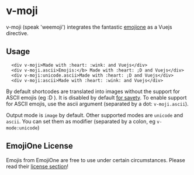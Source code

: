 # v-moji

v-moji (speak 'weemoji') integrates the fantastic [emojione](https://www.emojione.com/) as a Vuejs directive.

## Usage
```vue
  <div v-moji>Made with :heart: :wink: and Vuejs</div>
  <div v-moji.ascii>Emojis:</b> Made with :heart: ;D and Vuejs</div>
  <div v-moji:unicode.ascii>Made with :heart: ;D and Vuejs</div>
  <div v-moji:ascii>Made with :heart: :wink: and Vuejs</div>
```

By default shortcodes are translated into images without the support for ASCII emojis (eg :D ). It is disabled by default [for savety](https://demos.emojione.com/latest/ascii-smileys.html). To enable support for ASCII emojis, use the ascii argument (separated by a dot: `v-moji.ascii`).

Output mode is `image` by default. Other supported modes are `unicode` and `ascii`. You can set them as modifier (separated by a colon, eg `v-mode:unicode`)

## EmojiOne License

Emojis from EmojiOne are free to use under certain circumstances. Please read their [license section](https://www.emojione.com/licenses)!
